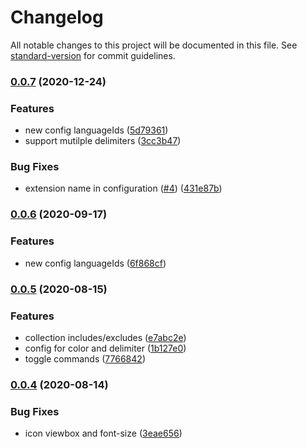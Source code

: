 # Changelog

All notable changes to this project will be documented in this file. See [standard-version](https://github.com/conventional-changelog/standard-version) for commit guidelines.

### [0.0.7](https://github.com/antfu/vscode-iconify/compare/v0.0.5...v0.0.7) (2020-12-24)


### Features

* new config languageIds ([5d79361](https://github.com/antfu/vscode-iconify/commit/5d79361a1c9aaae73c2f2b2c11546fea1b28e921))
* support mutilple delimiters ([3cc3b47](https://github.com/antfu/vscode-iconify/commit/3cc3b474bef38f96010d6851d392ec04ecbb4b05))


### Bug Fixes

* extension name in configuration ([#4](https://github.com/antfu/vscode-iconify/issues/4)) ([431e87b](https://github.com/antfu/vscode-iconify/commit/431e87b3c128e1b0af9f762485e6cc3ea78d1e5e))

### [0.0.6](https://github.com/antfu/vscode-iconify/compare/v0.0.5...v0.0.6) (2020-09-17)


### Features

* new config languageIds ([6f868cf](https://github.com/antfu/vscode-iconify/commit/6f868cf3c1c8298aa1bbbd440b957d0332295334))

### [0.0.5](https://github.com/antfu/vscode-iconify/compare/v0.0.4...v0.0.5) (2020-08-15)


### Features

* collection includes/excludes ([e7abc2e](https://github.com/antfu/vscode-iconify/commit/e7abc2e395b67b0af2d4dbabf3c7dce6d26d558a))
* config for color and delimiter ([1b127e0](https://github.com/antfu/vscode-iconify/commit/1b127e044839a0575308db0f36ef24342df5122b))
* toggle commands ([7766842](https://github.com/antfu/vscode-iconify/commit/77668420f6e9109ad3cb6d24d86c4109e9bd24c5))

### [0.0.4](https://github.com/antfu/vscode-iconify/compare/v0.0.3...v0.0.4) (2020-08-14)


### Bug Fixes

* icon viewbox and font-size ([3eae656](https://github.com/antfu/vscode-iconify/commit/3eae6569798621313e80d5c44d3a6f702372a05a))
